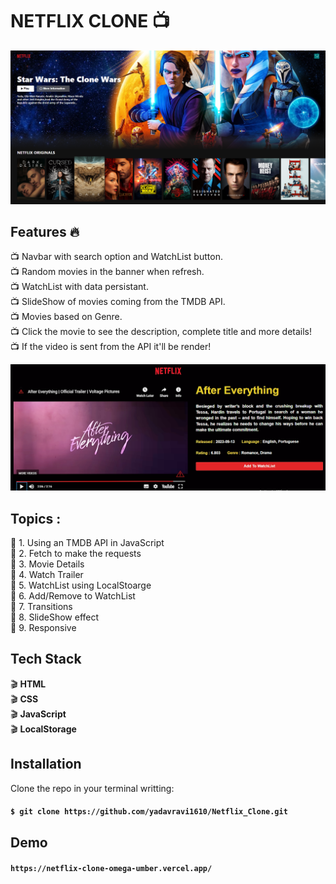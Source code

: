 # NETFLIX CLONE :tv:

<img src="/assests/NetFlix Image.png">

## Features :fire:

:tv: Navbar with search option and WatchList button. <br>
:tv: Random movies in the banner when refresh.<br>
:tv: WatchList with data persistant.<br>
:tv: SlideShow of movies coming from the TMDB API.<br>
:tv: Movies based on Genre.<br>
:tv: Click the movie to see the description, complete title and more details!<br>
:tv: If the video is sent from the API it'll be render!<br>

<img src="/assests/Netflix Details.png">

## Topics :

:movie_camera: 1. Using an TMDB API in JavaScript <br>
:movie_camera: 2. Fetch to make the requests <br>
:movie_camera: 3. Movie Details <br>
:movie_camera: 4. Watch Trailer <br>
:movie_camera: 5. WatchList using LocalStoarge <br>
:movie_camera: 6. Add/Remove to WatchList <br>
:movie_camera: 7. Transitions <br>
:movie_camera: 8. SlideShow effect <br>
:movie_camera: 9. Responsive <br>

## Tech Stack

:clapper: **HTML** <br>
:clapper: **CSS** <br>
:clapper: **JavaScript** <br>
:clapper: **LocalStorage** <br>

## Installation

Clone the repo in your terminal writting:

#### `$ git clone https://github.com/yadavravi1610/Netflix_Clone.git`

## Demo

#### `https://netflix-clone-omega-umber.vercel.app/`
